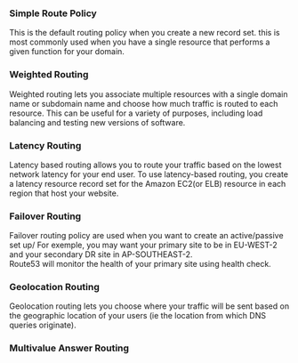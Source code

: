 

### Simple Route Policy  

This is the default routing policy when you create a new record set. this is most commonly used when you have a single resource that performs a given function for your domain.  

### Weighted Routing  

Weighted routing lets you associate multiple resources with a single domain name or subdomain name and choose how much traffic is routed to each resource. This can be useful for a variety of purposes, including load balancing and testing new versions of software.  

### Latency Routing  

Latency based routing allows you to route your traffic based on the lowest network latency for your end user. To use latency-based routing, you create a latency resource record set for the Amazon EC2(or ELB) resource in each region that host your website.  

### Failover Routing  

Failover routing policy are used when you want to create an active/passive set up/ For exemple, you may want your primary site to be in EU-WEST-2 and your secondary  DR site in AP-SOUTHEAST-2.  
Route53 will monitor the health of your primary site using health check.  

### Geolocation Routing  

Geolocation routing lets you choose where your traffic will be sent based on the geographic location of your users (ie the location from which DNS queries originate).


###  Multivalue Answer Routing  
